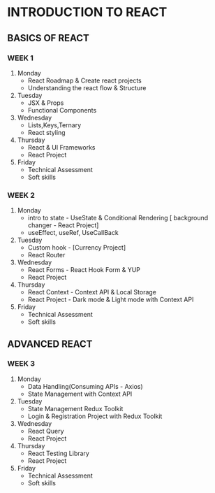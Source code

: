 # INTRODUCTION TO REACT
## BASICS OF REACT 
### WEEK 1
1. Monday
    - React Roadmap & Create react projects
    - Understanding the react flow & Structure
2. Tuesday 
    - JSX & Props
    - Functional Components
3. Wednesday
    - Lists,Keys,Ternary
    - React styling
4. Thursday
    - React & UI Frameworks
    - React Project 
5. Friday
    - Technical Assessment
    - Soft skills

### WEEK 2
1. Monday
    - intro to state - UseState & Conditional Rendering [ background changer - React Project]
    - useEffect, useRef, UseCallBack
2. Tuesday
    - Custom hook - [Currency Project]
    - React Router
3. Wednesday
    - React Forms - React Hook Form & YUP
    - React Project
4. Thursday
    - React Context - Context API & Local Storage
    - React Project - Dark mode & Light mode with Context API
5. Friday
    - Technical Assessment
    - Soft skills

## ADVANCED REACT 
### WEEK 3
1. Monday
    - Data Handling(Consuming APIs - Axios)
    - State Management with Context API
2. Tuesday
    - State Management Redux Toolkit
    - Login & Registration Project with Redux Toolkit
3. Wednesday
    - React Query
    - React Project
4. Thursday
    - React Testing Library
    - React Project
5. Friday
    - Technical Assessment
    - Soft skills
